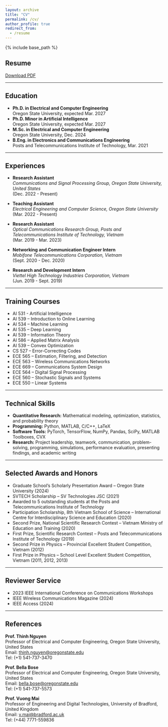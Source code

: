 ```yaml
---
layout: archive
title: "CV"
permalink: /cv/
author_profile: true
redirect_from:
  - /resume
---
```


{% include base_path %}

## Resume

[Download PDF](https://namnguyenresearch.github.io//files/CV_NamNguyen.pdf)

---

## Education

- **Ph.D. in Electrical and Computer Engineering**  
  Oregon State University, expected Mar. 2027
- **Ph.D. Minor in Artificial Intelligence**  
  Oregon State University, expected Mar. 2027
- **M.Sc. in Electrical and Computer Engineering**  
  Oregon State University, Dec. 2024
- **B.Eng. in Electronics and Communications Engineering**  
  Posts and Telecommunications Institute of Technology, Mar. 2021

---

## Experiences

- **Research Assistant**  
  *Communications and Signal Processing Group, Oregon State University, United States*  
  (Dec. 2022 - Present)  

- **Teaching Assistant**  
  *Electrical Engineering and Computer Science, Oregon State University*  
  (Mar. 2022 - Present)

- **Research Assistant**  
  *Optical Communications Research Group, Posts and Telecommunications Institute of Technology, Vietnam*  
  (Mar. 2019 - Mar. 2023)

- **Networking and Communication Engineer Intern**  
  *Mobifone Telecommunications Corporation, Vietnam*  
  (Sept. 2020 - Dec. 2020)

- **Research and Development Intern**  
  *Viettel High Technology Industries Corporation, Vietnam*  
  (Jun. 2019 - Sept. 2019)

---

## Training Courses

- AI 531 - Artificial Intelligence
- AI 539 – Introduction to Online Learning
- AI 534 – Machine Learning
- AI 535 – Deep Learning
- AI 539 – Information Theory
- AI 586 – Applied Matrix Analysis
- AI 539 – Convex Optimization
- CS 527 – Error-Correcting Codes
- ECE 565 – Estimation, Filtering, and Detection
- ECE 563 – Wireless Communications Networks
- ECE 669 – Communications System Design
- ECE 564 – Digital Signal Processing
- ECE 560 – Stochastic Signals and Systems
- ECE 550 – Linear Systems

---

## Technical Skills

- **Quantitative Research:** Mathematical modeling, optimization, statistics, and probability theory  
- **Programming:** Python, MATLAB, C/C++, LaTeX  
- **Software Tools:** PyTorch, TensorFlow, NumPy, Pandas, SciPy, MATLAB Toolboxes, CVX  
- **Research:** Project leadership, teamwork, communication, problem-solving, programming, simulations, performance evaluation, presenting findings, and academic writing

---

## Selected Awards and Honors

- Graduate School’s Scholarly Presentation Award – Oregon State University (2024)
- SVTECH Scholarship – SV Technologies JSC (2021)
- Awarded to 5 outstanding students at the Posts and Telecommunications Institute of Technology
- Participation Scholarship, 8th Vietnam School of Science – International Centre for Interdisciplinary Science and Education (2020)
- Second Prize, National Scientific Research Contest – Vietnam Ministry of Education and Training (2020)
- First Prize, Scientific Research Contest – Posts and Telecommunications Institute of Technology (2019)
- Second Prize in Physics – Provincial Excellent Student Competition, Vietnam (2012)
- First Prize in Physics – School Level Excellent Student Competition, Vietnam (2011, 2012, 2013)

---

## Reviewer Service

- 2023 IEEE International Conference on Communications Workshops  
- IEEE Wireless Communications Magazine (2024)  
- IEEE Access (2024)

---

## References

**Prof. Thinh Nguyen**  
Professor of Electrical and Computer Engineering, Oregon State University, United States  
Email: [thinh.nguyen@oregonstate.edu](mailto:thinh.nguyen@oregonstate.edu)  
Tel: (+1) 541-737-3470

**Prof. Bella Bose**  
Professor of Electrical and Computer Engineering, Oregon State University, United States  
Email: [bella.bose@oregonstate.edu](mailto:bella.bose@oregonstate.edu)  
Tel: (+1) 541-737-5573

**Prof. Vuong Mai**  
Professor of Engineering and Digital Technologies, University of Bradford, United Kingdom  
Email: [v.mai@bradford.ac.uk](mailto:v.mai@bradford.ac.uk)  
Tel: (+44) 7771-559836
